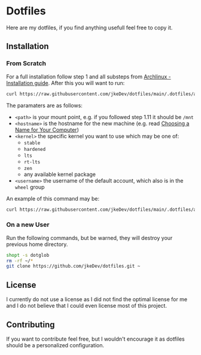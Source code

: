 # Dotfiles
Here are my dotfiles, if you find anything usefull feel free to copy it.

## Installation
### From Scratch
For a full installation follow step 1 and all substeps from [Archlinux - Installation guide](https://wiki.archlinux.org/title/Installation_guide).
After this you will want to run:
```bash
curl https://raw.githubusercontent.com/jkeDev/dotfiles/main/.dotfiles/arch.sh | bash -s <path> <hostname> <kernel> <username>
```
The paramaters are as follows:
- `<path>` is your mount point, e.g. if you followed step 1.11 it should be `/mnt`
- `<hostname>` is the hostname for the new machine
    (e.g. read [Choosing a Name for Your Computer](https://datatracker.ietf.org/doc/html/rfc1178))
- `<kernel>` the specific kernel you want to use which may be one of:
    - `stable`
    - `hardened`
    - `lts`
    - `rt-lts`
    - `zen`
    - any available kernel package
- `<username>` the username of the default account, which also is in the `wheel` group

An example of this command may be:
```bash
curl https://raw.githubusercontent.com/jkeDev/dotfiles/main/.dotfiles/arch.sh | bash -s /mnt my-new-computer stable "John Doe"
```

### On a new User
Run the following commands, but be warned, they will destroy your previous home directory.
```bash
shopt -s dotglob
rm -rf ~/*
git clone https://github.com/jkeDev/dotfiles.git ~
```

## License
I currently do not use a license as I did not find the optimal license for me and I do not believe that I could even license most of this project.

## Contributing
If you want to contribute feel free, but I wouldn't encourage it as dotfiles should be a personalized configuration.
